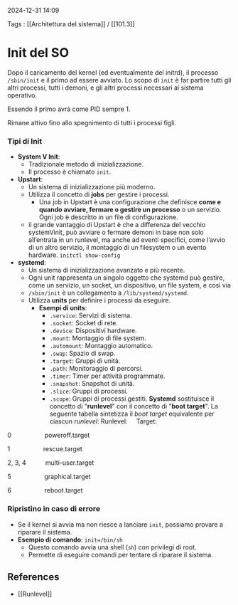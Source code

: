 2024-12-31 14:09

Tags : [[Architettura del sistema]] / [[101.3]]

# Init del SO

Dopo il caricamento del kernel (ed eventualmente del initrd), il processo `/sbin/init` e il primo ad essere avviato. Lo scopo di `init` è far partire tutti gli altri processi, tutti i demoni, e gli altri processi necessari al sistema operativo.

Essendo il primo avrà come PID sempre 1.

Rimane attivo fino allo spegnimento di tutti i processi figli.

### Tipi di Init

- **System V Init**:
    - Tradizionale metodo di inizializzazione.
    - Il processo è chiamato `init`.
- **Upstart**:
    - Un sistema di inizializzazione più moderno.
    - Utilizza il concetto di **jobs** per gestire i processi.
	    - Una job in Upstart è una configurazione che definisce **come e quando avviare, fermare o gestire un processo** o un servizio. Ogni job è descritto in un file di configurazione.
	- il grande vantaggio di Upstart è che a differenza del vecchio systemVinit, può avviare o fermare demoni in base non solo all’entrata in un runlevel, ma anche ad eventi specifici, come l’avvio di un altro servizio, il montaggio di un filesystem o un evento hardware. `initctl show-config`
- **systemd**:
    - Un sistema di inizializzazione avanzato e più recente.
    - Ogni unit rappresenta un singolo oggetto che systemd può gestire, come un servizio, un socket, un dispositivo, un file system, e così via
    - `/sbin/init` è un collegamento a `/lib/systemd/systemd`.
    - Utilizza **units** per definire i processi da eseguire.
        - **Esempi di units**:
            - `.service`: Servizi di sistema.
            - `.socket`: Socket di rete.
            - `.device`: Dispositivi hardware.
            - `.mount`: Montaggio di file system.
            - `.automount`: Montaggio automatico.
            - `.swap`: Spazio di swap.
            - `.target`: Gruppi di unità.
            - `.path`: Monitoraggio di percorsi.
            - `.timer`: Timer per attività programmate.
            - `.snapshot`: Snapshot di unità.
            - `.slice`: Gruppi di processi.
            - `.scope`: Gruppi di processi gestiti.
        **Systemd** sostituisce il concetto di "**runlevel**" con il concetto di "**boot target**". La seguente tabella sintetizza il _boot target_ equivalente per ciascun _runlevel_:
Runlevel:     Target:

0                   poweroff.target

1                   rescue.target

2, 3, 4           multi-user.target

5                   graphical.target

6                   reboot.target

### Ripristino in caso di errore

- Se il kernel si avvia ma non riesce a lanciare `init`, possiamo provare a riparare il sistema.
- **Esempio di comando**: `init=/bin/sh`
    - Questo comando avvia una shell (`sh`) con privilegi di root.
    - Permette di eseguire comandi per tentare di riparare il sistema.
## References

- [[Runlevel]]